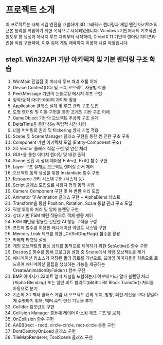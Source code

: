 # 프로젝트 소개
이 프로젝트는 자체 게임 엔진을 개발하며 3D 그래픽스 렌더링과 게임 엔진 아키텍처의 근본 원리를 학습하기 위한 목적으로 시작되었습니다.
Windows 기반에서의 기초적인 윈도우 창 생성과 메시지 루프 처리부터 시작하여, DirectX 11 기반의 렌더링 파이프라인을 직접 구현하며, 이후 실제 게임 제작까지 확장해 나갈 예정입니다.

## step1. Win32API 기반 아키텍처 및 기본 렌더링 구조 학습
1. WinMain 진입점 및 메시지 루프 처리 흐름 이해
2. Device Context(DC) 및 스톡 오브젝트 사용법 학습
3. PeekMessage 기반의 논블로킹 메시지 루프 구현
4. 정적/동적 라이브러리의 차이와 활용
5. Application 클래스 설계 및 루프 관리 구조 도입
6. 도형 렌더링 및 이동 구현을 통한 프레임 기반 구조 이해
7. GameObject 기반의 오브젝트 추상화 구조 설계
8. DeltaTime을 통한 성능 독립적 시간 처리
9. 더블 버퍼링의 원리 및 flickering 방지 기법 적용
10. Scene 및 SceneManager 클래스 구현을 통한 씬 전환 구조 구축
11. Component 기반 아키텍처 도입 (Entity-Component 구조)
12. 2D Vector 클래스 직접 구현 및 연산 처리
13. GDI+를 통한 이미지 렌더링 및 배경 출력
14. Scene 전환 시 상태 제어용 Enter(), Exit() 함수 구현
15. Layer 구조 설계로 오브젝트 렌더링 순서 제어
16. 오브젝트 동적 생성을 위한 Instantiate 함수 구현
17. Resource 관리 시스템 구현 (텍스처 등)
18. Script 클래스 도입으로 사용자 정의 동작 처리
19. Camera Component 구현 및 뷰 변환 처리 도입
20. Animator 및 Animation 클래스 구현 + AlphaBlend 테스트
21. Transform을 통한 Position, Rotation, Scale 통합 관리 구조 도입
22. 픽셀 투명화 처리 및 알파 블렌딩 구현
23. 상태 기반 FSM 패턴 적용으로 객체 행동 제어
24. FSM 패턴을 활용한 간단한 AI 행동 로직을 구성
25. 포인터 함수를 이용한 애니메이션 이벤트 시스템 구현
26. Memory Leak 체크를 위한 _CrtSetDbgFlag() 함수를 활용
27. 카메라 타겟팅 설정
28. 게임 오브젝트의 활성 상태를 동적으로 제어하기 위한 SetActive() 함수 구현
29. Destroy() 함수를 통해 프로그램 실행 중 Scene에서 게임 오브젝트를 제거
30. 애니메이션 리소스가 저장된 폴더 경로를 기반으로, 프레임 이미지들을 자동으로 로드하여 애니메이션 클립을 생성하는 기능을 제공하는 CreateAnimationByFolder() 함수 구현
31. BMP 이미지가 32비트 알파 채널을 포함하는지 여부에 따라 알파 블렌딩 처리(Alpha Blending) 또는 일반 비트 블리트((BitBlt: Bit Block Transfer)) 처리를 자동으로 분기
32. 기존의 2D 벡터 클래스 게임 내 오브젝트 간의 위치, 방향, 회전 계산을 보다 정밀하게 수행하기 위해, 벡터 수학 연산 기능을 추가
33. Collider 컴포넌트 구현
34. Collision Manager 충돌체 레이어 마스킹 체크 구조 및 로직
35. OnCollision 함수 구현
36. AABB(rect - rect), circle-circle, rect-circle 충돌 구현
37. DontDestroyOnLoad 클래스 구현
38. TileMapRenderer, ToolScene 클래스 구현